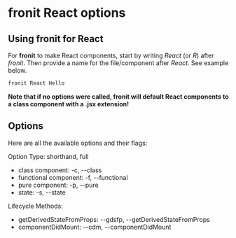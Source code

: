 # fronit React options

## Using fronit for React
For **fronit** to make React components, start by writing *React* (or *R*) after *fronit*. Then provide a name for the file/component after *React*. See example below.
```sh
fronit React Hello
```
**Note that if no options were called, fronit will default React components to a class component with a .jsx extension!**

## Options
Here are all the available options and their flags:

Option Type: shorthand, full
- class component: -c, --class
- functional component: -f, --functional
- pure component: -p, --pure
- state: -s, --state

Lifecycle Methods:
- getDerivedStateFromProps: --gdsfp, --getDerivedStateFromProps
- componentDidMount: --cdm, --componentDidMount
